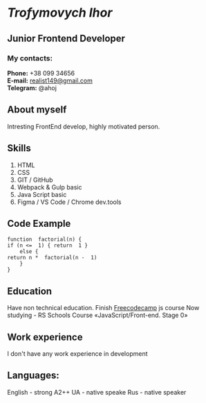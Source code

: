 #  _Trofymovych Ihor_

## Junior Frontend Developer

###  My contacts:
**Phone:** +38 099 34656  
**E-mail:** realist149@gmail.com  
**Telegram:** @ahoj

## About myself

Intresting FrontEnd develop, highly motivated person.

## **Skills**

 1. HTML 
 2. CSS
 3. GIT / GitHub 
 4. Webpack & Gulp basic
 5. Java Script basic 
 6. Figma / VS Code / Chrome dev.tools

## **Code Example**

    function  factorial(n) {
    if (n <=  1) { return  1 }
	    else {
    return n *  factorial(n -  1)
    	}
    }

## **Education**

Have non technical education.
Finish [Freecodecamp](https://www.freecodecamp.org/) js course 
Now studying  -  RS Schools Course «JavaScript/Front-end. Stage 0» 

## Work experience
  I don't have any work experience in development

## **Languages:**
English - strong A2++
UA - native speake
Rus - native speaker
